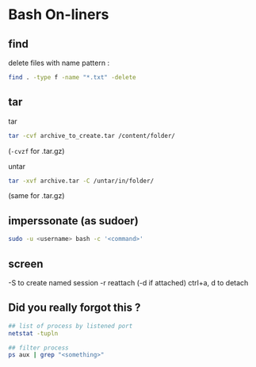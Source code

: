 # Bash On-liners


## find

delete files with name pattern :

```bash
find . -type f -name "*.txt" -delete
```

## tar

tar
```bash
tar -cvf archive_to_create.tar /content/folder/
```
(`-cvzf` for .tar.gz)


untar
```bash
tar -xvf archive.tar -C /untar/in/folder/
```
(same for .tar.gz)

## imperssonate (as sudoer)

```bash
sudo -u <username> bash -c '<command>'
```

## screen

-S to create named session
-r reattach (-d if attached)
ctrl+a, d to detach

## Did you really forgot this ?

```bash
## list of process by listened port
netstat -tupln

## filter process
ps aux | grep "<something>"
```
